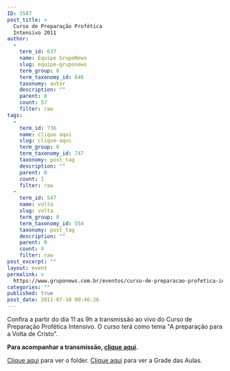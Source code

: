 ```yaml
---
ID: 1587
post_title: >
  Curso de Preparação Profética
  Intensivo 2011
author:
  - 
    term_id: 637
    name: Equipe GrupoNews
    slug: equipe-gruponews
    term_group: 0
    term_taxonomy_id: 646
    taxonomy: autor
    description: ""
    parent: 0
    count: 57
    filter: raw
tags:
  - 
    term_id: 736
    name: clique aqui
    slug: clique-aqui
    term_group: 0
    term_taxonomy_id: 747
    taxonomy: post_tag
    description: ""
    parent: 0
    count: 1
    filter: raw
  - 
    term_id: 547
    name: volta
    slug: volta
    term_group: 0
    term_taxonomy_id: 554
    taxonomy: post_tag
    description: ""
    parent: 0
    count: 4
    filter: raw
post_excerpt: ""
layout: event
permalink: >
  https://www.gruponews.com.br/eventos/curso-de-preparacao-profetica-intensivo-2011
categories: ""
published: true
post_date: 2011-07-10 00:46:26
---
```

Confira a partir do dia 11 as 9h a transmissão ao vivo do Curso de Preparação Profética Intensivo. O curso terá como tema "A preparação para a Volta de Cristo".

<strong>Para acompanhar a transmissão, <a title="Webtv" href="http://www.gruponews.com.br/webtv" target="_blank">clique aqui</a>.</strong>

<a href="http://www.revistaimpacto.com.br/wp-content/uploads/2011/04/Folder-CPPI-2011.pdf" target="_blank">Clique aqui</a> para ver o folder.
<a href="http://www.revistaimpacto.com.br/wp-content/uploads/2011/04/grade-de-aulas.pdf" target="_blank">Clique aqui</a> para ver a Grade das Aulas.